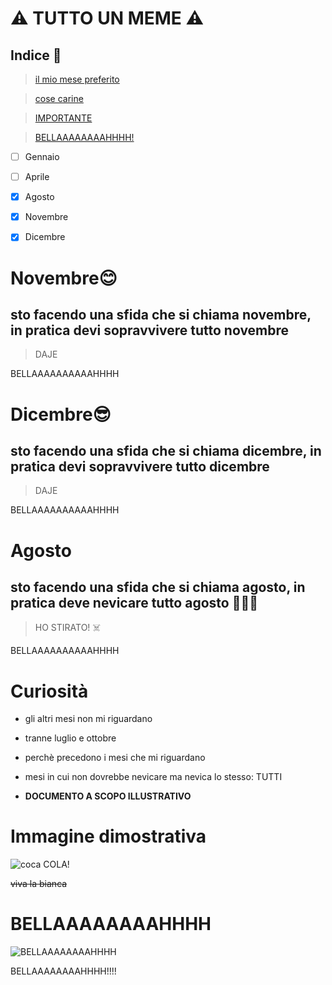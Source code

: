 # ⚠️ TUTTO UN MEME ⚠️

## Indice 📖

> [il mio mese preferito](#Agosto)

> [cose carine](#Curiosità)

> [IMPORTANTE](#Immagine-dimostrativa)

> [BELLAAAAAAAAHHHH!](#BELLAAAAAAAAHHHH)




- [ ] Gennaio
- [ ] Aprile
- [x] Agosto
- [x] Novembre
- [x] Dicembre






# Novembre😊
## sto facendo una sfida che si chiama novembre, in pratica devi sopravvivere tutto novembre
> DAJE







BELLAAAAAAAAAAHHHH









# Dicembre😎
## sto facendo una sfida che si chiama dicembre, in pratica devi sopravvivere tutto dicembre
> DAJE









BELLAAAAAAAAAAHHHH









# Agosto
## sto facendo una sfida che si chiama agosto, in pratica deve nevicare tutto agosto 👃👃👃
> HO STIRATO! ☠️








BELLAAAAAAAAAAHHHH









# Curiosità

* gli altri mesi non mi riguardano

* tranne luglio e ottobre

* perchè precedono i mesi che mi riguardano

* mesi in cui non dovrebbe nevicare ma nevica lo stesso: TUTTI

* **DOCUMENTO A SCOPO ILLUSTRATIVO**
























# Immagine dimostrativa
![coca COLA!](https://www.verywellmind.com/thmb/-IbbEAgXRLNMKSmK3p-3zkgcIqA=/1500x0/filters:no_upscale():max_bytes(150000):strip_icc()/close-up-of-a-drug-user-using-drugs--maine--usa--aur6500120601-5bfd881e46e0fb00264a8259.jpg)

~~viva la bianca~~

















# BELLAAAAAAAAHHHH
![BELLAAAAAAAAHHHH](https://i.ytimg.com/vi/FYHtV3nf6Sg/hqdefault.jpg)

BELLAAAAAAAAHHHH!!!!




